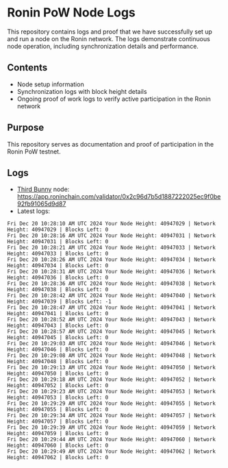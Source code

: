 # Ronin PoW Node Logs

This repository contains logs and proof that we have successfully set up and run a node on the Ronin network. The logs demonstrate continuous node operation, including synchronization details and performance.

## Contents

- Node setup information
- Synchronization logs with block height details
- Ongoing proof of work logs to verify active participation in the Ronin network

## Purpose

This repository serves as documentation and proof of participation in the Ronin PoW testnet.

## Logs

- [Third Bunny](https://thirdbunny.xyz/) node: https://app.roninchain.com/validator/0x2c96d7b5d1887222025ec9f0be92fb91065d9d87
- Latest logs:
```
Fri Dec 20 10:28:10 AM UTC 2024 Your Node Height: 40947029 | Network Height: 40947029 | Blocks Left: 0
Fri Dec 20 10:28:16 AM UTC 2024 Your Node Height: 40947031 | Network Height: 40947031 | Blocks Left: 0
Fri Dec 20 10:28:21 AM UTC 2024 Your Node Height: 40947033 | Network Height: 40947033 | Blocks Left: 0
Fri Dec 20 10:28:26 AM UTC 2024 Your Node Height: 40947034 | Network Height: 40947034 | Blocks Left: 0
Fri Dec 20 10:28:31 AM UTC 2024 Your Node Height: 40947036 | Network Height: 40947036 | Blocks Left: 0
Fri Dec 20 10:28:36 AM UTC 2024 Your Node Height: 40947038 | Network Height: 40947038 | Blocks Left: 0
Fri Dec 20 10:28:42 AM UTC 2024 Your Node Height: 40947040 | Network Height: 40947039 | Blocks Left: -1
Fri Dec 20 10:28:47 AM UTC 2024 Your Node Height: 40947041 | Network Height: 40947041 | Blocks Left: 0
Fri Dec 20 10:28:52 AM UTC 2024 Your Node Height: 40947043 | Network Height: 40947043 | Blocks Left: 0
Fri Dec 20 10:28:57 AM UTC 2024 Your Node Height: 40947045 | Network Height: 40947045 | Blocks Left: 0
Fri Dec 20 10:29:03 AM UTC 2024 Your Node Height: 40947046 | Network Height: 40947046 | Blocks Left: 0
Fri Dec 20 10:29:08 AM UTC 2024 Your Node Height: 40947048 | Network Height: 40947048 | Blocks Left: 0
Fri Dec 20 10:29:13 AM UTC 2024 Your Node Height: 40947050 | Network Height: 40947050 | Blocks Left: 0
Fri Dec 20 10:29:18 AM UTC 2024 Your Node Height: 40947052 | Network Height: 40947052 | Blocks Left: 0
Fri Dec 20 10:29:23 AM UTC 2024 Your Node Height: 40947053 | Network Height: 40947053 | Blocks Left: 0
Fri Dec 20 10:29:29 AM UTC 2024 Your Node Height: 40947055 | Network Height: 40947055 | Blocks Left: 0
Fri Dec 20 10:29:34 AM UTC 2024 Your Node Height: 40947057 | Network Height: 40947057 | Blocks Left: 0
Fri Dec 20 10:29:39 AM UTC 2024 Your Node Height: 40947059 | Network Height: 40947059 | Blocks Left: 0
Fri Dec 20 10:29:44 AM UTC 2024 Your Node Height: 40947060 | Network Height: 40947060 | Blocks Left: 0
Fri Dec 20 10:29:49 AM UTC 2024 Your Node Height: 40947062 | Network Height: 40947062 | Blocks Left: 0
```
